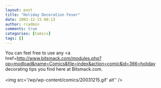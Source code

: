 ```yaml
---
layout: post
title: "Holiday Decoration Fever"
date: 2003-12-15 00:13
author: rcadmin
comments: true
categories: [Comics]
tags: []
---
```

You can feel free to use any <a href=http://www.bitsmack.com/modules.php?op=modload&name=Comics&file=index&action=comic&id=366>holiday decorating tips</a> you find here at Bitsmack.com.<Br><br><!--more--><img src='/wp/wp-content/comics/20031215.gif' alt'' />
